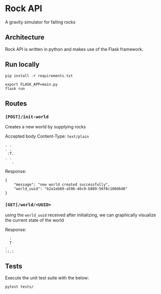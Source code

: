 # Rock API
A gravity simulator for falling rocks

## Architecture
Rock API is written in python and makes use of the Flask framework. 

## Run locally
```
pip install -r requirements.txt

export FLASK_APP=main.py
flask run
```

## Routes

### `[POST]/init-world`
Creates a new world by supplying rocks

Accepted body Content-Type: `text/plain`
```
. .
. .
 :T.
. .
   .
```
Response:
```
{
    "message": "new world created successfully",
    "world_uuid": "b2a1eb89-a596-46c9-b889-56f8c180d6d8"
}
```
### `[GET]/world/<UUID>`
using the `world_uuid` received after initializing, we can graphically visualize the current state of the world

Response:
```
  : 
  T 
.  
::.:
```

## Tests
Execute the unit test suite with the below:
```
pytest tests/
```